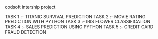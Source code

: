 codsoft intership project 

  TASK 1 :- TITANIC SURVIVAL PREDICTION
  TASK 2 :- MOVIE RATING PREDICTION WITH PYTHON
  TASK 3 :- IRIS FLOWER CLASSIFICATION
  TASK 4 :- SALES PREDICTION USING PYTHON
  TASK 5 :- CREDIT CARD FRAUD DETECTION
